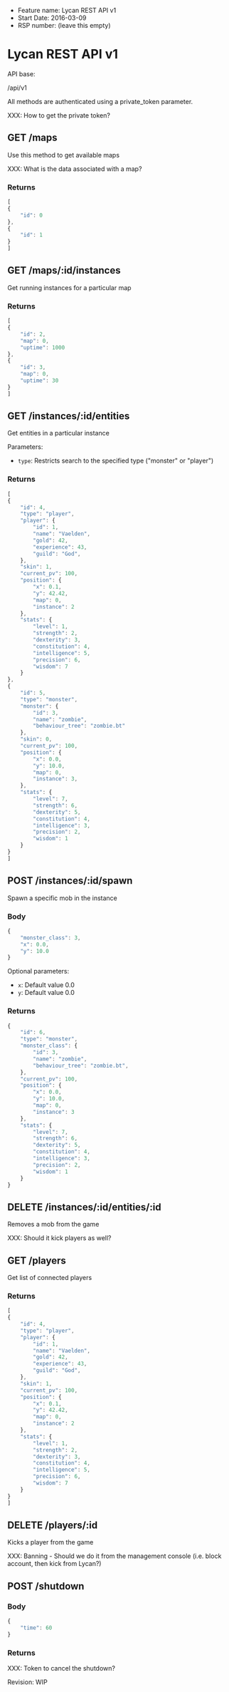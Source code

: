 - Feature name: Lycan REST API v1
- Start Date: 2016-03-09
- RSP number: (leave this empty)

Lycan REST API v1
=================

API base:

/api/v1

All methods are authenticated using a private\_token parameter.

XXX: How to get the private token?

## GET /maps

Use this method to get available maps

XXX: What is the data associated with a map?

### Returns

```javascript
[
{
    "id": 0
},
{
    "id": 1
}
]
```

## GET /maps/:id/instances

Get running instances for a particular map

### Returns

```javascript
[
{
    "id": 2,
    "map": 0,
    "uptime": 1000
},
{
    "id": 3,
    "map": 0,
    "uptime": 30
}
]
```

## GET /instances/:id/entities

Get entities in a particular instance

Parameters:
* `type`: Restricts search to the specified type ("monster" or "player")

### Returns

```javascript
[
{
    "id": 4,
    "type": "player",
    "player": {
        "id": 1,
        "name": "Vaelden",
        "gold": 42,
        "experience": 43,
        "guild": "God",
    },
    "skin": 1,
    "current_pv": 100,
    "position": {
        "x": 0.1,
        "y": 42.42,
        "map": 0,
        "instance": 2
    },
    "stats": {
        "level": 1,
        "strength": 2,
        "dexterity": 3,
        "constitution": 4,
        "intelligence": 5,
        "precision": 6,
        "wisdom": 7
    }
},
{
    "id": 5,
    "type": "monster",
    "monster": {
        "id": 3,
        "name": "zombie",
        "behaviour_tree": "zombie.bt"
    },
    "skin": 0,
    "current_pv": 100,
    "position": {
        "x": 0.0,
        "y": 10.0,
        "map": 0,
        "instance": 3,
    },
    "stats": {
        "level": 7,
        "strength": 6,
        "dexterity": 5,
        "constitution": 4,
        "intelligence": 3,
        "precision": 2,
        "wisdom": 1
    }
}
]
```

## POST /instances/:id/spawn

Spawn a specific mob in the instance

### Body

```javascript
{
    "monster_class": 3,
    "x": 0.0,
    "y": 10.0
}
```

Optional parameters:
* `x`: Default value 0.0
* `y`: Default value 0.0

### Returns

```javascript
{
    "id": 6,
    "type": "monster",
    "monster_class": {
        "id": 3,
        "name": "zombie",
        "behaviour_tree": "zombie.bt",
    },
    "current_pv": 100,
    "position": {
        "x": 0.0,
        "y": 10.0,
        "map": 0,
        "instance": 3
    },
    "stats": {
        "level": 7,
        "strength": 6,
        "dexterity": 5,
        "constitution": 4,
        "intelligence": 3,
        "precision": 2,
        "wisdom": 1
    }
}
```

## DELETE /instances/:id/entities/:id

Removes a mob from the game

XXX: Should it kick players as well?

## GET /players

Get list of connected players

### Returns

```javascript
[
{
    "id": 4,
    "type": "player",
    "player": {
        "id": 1,
        "name": "Vaelden",
        "gold": 42,
        "experience": 43,
        "guild": "God",
    },
    "skin": 1,
    "current_pv": 100,
    "position": {
        "x": 0.1,
        "y": 42.42,
        "map": 0,
        "instance": 2
    },
    "stats": {
        "level": 1,
        "strength": 2,
        "dexterity": 3,
        "constitution": 4,
        "intelligence": 5,
        "precision": 6,
        "wisdom": 7
    }
}
]
```
## DELETE /players/:id

Kicks a player from the game

XXX: Banning - Should we do it from the management console (i.e. block account, then kick from
                                                            Lycan?)
## POST /shutdown

### Body

```javascript
{
    "time": 60
}
```

### Returns

XXX: Token to cancel the shutdown?


Revision: WIP
